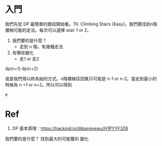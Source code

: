 # 入門
我們先從 DP 最簡單的題目開始看。70. Climbing Stairs (Easy)。我們要找到n階樓梯可能的走法。每次可以選擇 stair 1 or 2。
1. 我們要的是什麼？
    - 走到 n 階，有幾種走法
2. 有哪些變化
    - 走1 or 走2

dp(n+1) dp(n+2)

或是我們用以終為始的方式。n階樓梯往回推只可能是 n-1 or n-2。當走到最小的時候為 n =1 or n=2。所以可以得到

e


# Ref
1. DP 基本原理：https://hackmd.io/@bangyewu/H1PYYF3Z6



我們要的是什麼？
找到最大的可能獲利
變化


